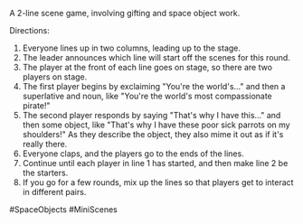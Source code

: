 A 2-line scene game, involving gifting and space object work.

Directions:
1. Everyone lines up in two columns, leading up to the stage.
2. The leader announces which line will start off the scenes for this round. 
2. The player at the front of each line goes on stage, so there are two players on stage. 
3. The first player begins by exclaiming "You're the world's..." and then a superlative and noun, like "You're the world's most compassionate pirate!"
4. The second player responds by saying "That's why I have this..." and then some object, like "That's why I have these poor sick parrots on my shoulders!" As they describe the object, they also mime it out as if it's really there.
5. Everyone claps, and the players go to the ends of the lines.
6. Continue until each player in line 1 has started, and then make line 2 be the starters.
7. If you go for a few rounds, mix up the lines so that players get to interact in different pairs.

#SpaceObjects #MiniScenes